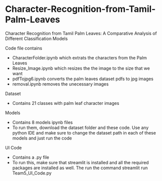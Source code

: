 # Character-Recognition-from-Tamil-Palm-Leaves
Character Recognition from Tamil Palm Leaves: A Comparative Analysis of Different Classification Models


Code file contains
- CharacterFolder.ipynb which extrats the characters from the Palm Leaves
- Resize_Image.ipynb which resizes the the image to the size that we want
- pdfTojpg6.ipynb converts the palm leaves dataset pdfs to jpg images
- removal.ipynb removes the unecessary images

Dataset
- Contains 21 classes with palm leaf character images

Models
- Contains 8 models ipynb files
- To run them, download the dataset folder and these code. Use any python IDE and make sure to change the dataset path in each of these models and just run the code

UI Code
- Contains a .py file
- To run this, make sure that streamlit is installed and all the required packages are installed as well. The run the command
streamlit run Team5_UI_Code.py
